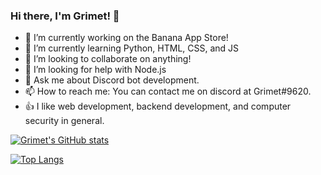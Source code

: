 ### Hi there, I'm Grimet! 👋

- 🔭 I’m currently working on the Banana App Store!
- 🌱 I’m currently learning Python, HTML, CSS, and JS
- 👯 I’m looking to collaborate on anything!
- 🤔 I’m looking for help with Node.js
- 💬 Ask me about Discord bot development.
- 📫 How to reach me: You can contact me on discord at Grimet#9620.
- 👍 I like web development, backend development, and computer security in general.

[![Grimet's GitHub stats](https://github-readme-stats.vercel.app/api?username=Grimet14&theme=cobalt)](https://github.com/anuraghazra/github-readme-stats)

[![Top Langs](https://github-readme-stats.vercel.app/api/top-langs/?username=Grimet14&layout=compact&theme=cobalt)](https://github.com/anuraghazra/github-readme-stats)

